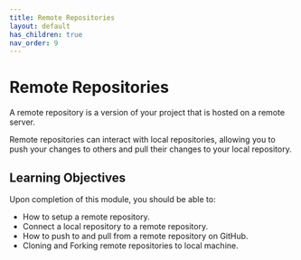 ```yaml
---
title: Remote Repositories
layout: default
has_children: true
nav_order: 9
---
```


# Remote Repositories

A remote repository is a version of your project that is hosted on a remote server.

Remote repositories can interact with local repositories, allowing you to push your changes to others and pull their changes to your local repository.

## Learning Objectives

Upon completion of this module, you should be able to:

- How to setup a remote repository.
- Connect a local repository to a remote repository.
- How to push to and pull from a remote repository on GitHub.
- Cloning and Forking remote repositories to local machine.

